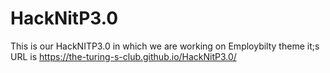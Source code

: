 # HackNitP3.0
This is our HackNITP3.0 in which we are working on Employbilty theme it;s URL is
https://the-turing-s-club.github.io/HackNitP3.0/
